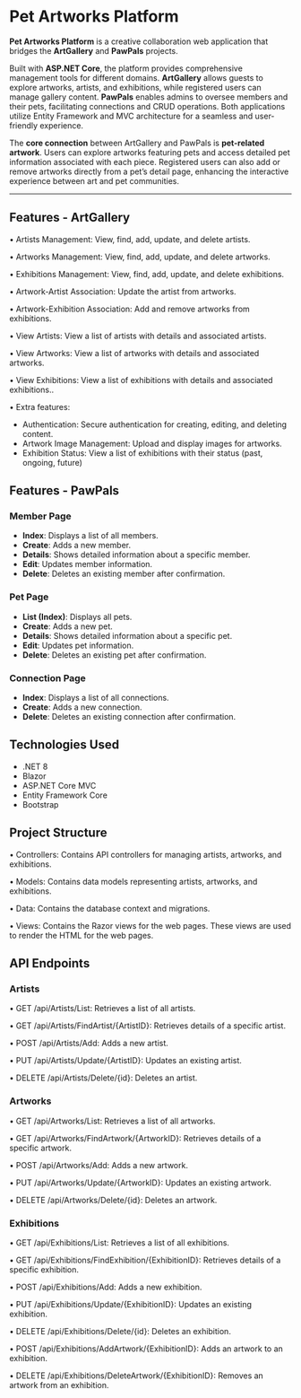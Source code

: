 # Pet Artworks Platform

**Pet Artworks Platform** is a creative collaboration web application that bridges the **ArtGallery** and **PawPals** projects.

Built with **ASP.NET Core**, the platform provides comprehensive management tools for different domains.
**ArtGallery** allows guests to explore artworks, artists, and exhibitions, while registered users can manage gallery content.
**PawPals** enables admins to oversee members and their pets, facilitating connections and CRUD operations. Both applications utilize Entity Framework and MVC architecture for a seamless and user-friendly experience.

The **core connection** between ArtGallery and PawPals is **pet-related artwork**. Users can explore artworks featuring pets and access detailed pet information associated with each piece. Registered users can also add or remove artworks directly from a pet’s detail page, enhancing the interactive experience between art and pet communities.

---

## Features - ArtGallery

• Artists Management: View, find, add, update, and delete artists.

• Artworks Management: View, find, add, update, and delete artworks.

• Exhibitions Management: View, find, add, update, and delete exhibitions.

• Artwork-Artist Association: Update the artist from artworks.

• Artwork-Exhibition Association: Add and remove artworks from exhibitions.

• View Artists: View a list of artists with details and associated artists.

• View Artworks: View a list of artworks with details and associated artworks.

• View Exhibitions: View a list of exhibitions with details and associated exhibitions..

• Extra features:

- Authentication: Secure authentication for creating, editing, and deleting content.
- Artwork Image Management: Upload and display images for artworks.
- Exhibition Status: View a list of exhibitions with their status (past, ongoing, future)

## Features - PawPals

### Member Page

- **Index**: Displays a list of all members.
- **Create**: Adds a new member.
- **Details**: Shows detailed information about a specific member.
- **Edit**: Updates member information.
- **Delete**: Deletes an existing member after confirmation.

### Pet Page

- **List (Index)**: Displays all pets.
- **Create**: Adds a new pet.
- **Details**: Shows detailed information about a specific pet.
- **Edit**: Updates pet information.
- **Delete**: Deletes an existing pet after confirmation.

### Connection Page

- **Index**: Displays a list of all connections.
- **Create**: Adds a new connection.
- **Delete**: Deletes an existing connection after confirmation.

## Technologies Used

- .NET 8
- Blazor
- ASP.NET Core MVC
- Entity Framework Core
- Bootstrap

## Project Structure

• Controllers: Contains API controllers for managing artists, artworks, and exhibitions.

• Models: Contains data models representing artists, artworks, and exhibitions.

• Data: Contains the database context and migrations.

• Views: Contains the Razor views for the web pages. These views are used to render the HTML for the web pages.

## API Endpoints

### Artists

• GET /api/Artists/List: Retrieves a list of all artists.

• GET /api/Artists/FindArtist/{ArtistID}: Retrieves details of a specific artist.

• POST /api/Artists/Add: Adds a new artist.

• PUT /api/Artists/Update/{ArtistID}: Updates an existing artist.

• DELETE /api/Artists/Delete/{id}: Deletes an artist.

### Artworks

• GET /api/Artworks/List: Retrieves a list of all artworks.

• GET /api/Artworks/FindArtwork/{ArtworkID}: Retrieves details of a specific artwork.

• POST /api/Artworks/Add: Adds a new artwork.

• PUT /api/Artworks/Update/{ArtworkID}: Updates an existing artwork.

• DELETE /api/Artworks/Delete/{id}: Deletes an artwork.

### Exhibitions

• GET /api/Exhibitions/List: Retrieves a list of all exhibitions.

• GET /api/Exhibitions/FindExhibition/{ExhibitionID}: Retrieves details of a specific exhibition.

• POST /api/Exhibitions/Add: Adds a new exhibition.

• PUT /api/Exhibitions/Update/{ExhibitionID}: Updates an existing exhibition.

• DELETE /api/Exhibitions/Delete/{id}: Deletes an exhibition.

• POST /api/Exhibitions/AddArtwork/{ExhibitionID}: Adds an artwork to an exhibition.

• DELETE /api/Exhibitions/DeleteArtwork/{ExhibitionID}: Removes an artwork from an exhibition.
